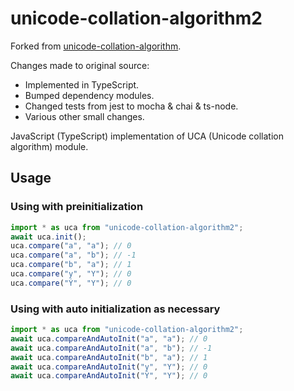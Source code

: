 # unicode-collation-algorithm2

Forked from [unicode-collation-algorithm](https://github.com/pmurias/unicode-collation-algorithm).

Changes made to original source:

- Implemented in TypeScript.
- Bumped dependency modules.
- Changed tests from jest to mocha & chai & ts-node.
- Various other small changes.

JavaScript (TypeScript) implementation of UCA (Unicode collation algorithm) module.

## Usage

### Using with preinitialization

```ts
import * as uca from "unicode-collation-algorithm2";
await uca.init();
uca.compare("a", "a"); // 0
uca.compare("a", "b"); // -1
uca.compare("b", "a"); // 1
uca.compare("y", "Y"); // 0
uca.compare("Ý", "Y"); // 0
```

### Using with auto initialization as necessary

```ts
import * as uca from "unicode-collation-algorithm2";
await uca.compareAndAutoInit("a", "a"); // 0
await uca.compareAndAutoInit("a", "b"); // -1
await uca.compareAndAutoInit("b", "a"); // 1
await uca.compareAndAutoInit("y", "Y"); // 0
await uca.compareAndAutoInit("Ý", "Y"); // 0
```
